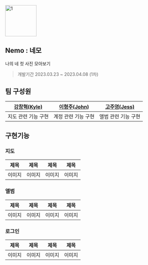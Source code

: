 <img width="100" alt="1" src="https://user-images.githubusercontent.com/108605997/231352131-34d4e272-f916-4d69-ba9f-2520ee5da458.png"> 

## Nemo : 네모
나의 네 컷 사진 모아보기  
> 개발기간 2023.03.23 ~ 2023.04.08 (1차)

## 팀 구성원
|[강창혁(Kyle)](https://github.com/KangChangHyeok)|[이형주(John)](https://github.com/HJLEE-22)|[고주영(Jess)](https://github.com/jessicakohh)|
|---|---|---|
|지도 관련 기능 구현|계정 관련 기능 구현|앨범 관련 기능 구현|

## 구현기능
### 지도
|제목|제목|제목|제목|
|---|---|---|---|
|이미지|이미지|이미지|이미지|

### 앨범
|제목|제목|제목|제목|
|---|---|---|---|
|이미지|이미지|이미지|이미지|

### 로그인
|제목|제목|제목|제목|
|---|---|---|---|
|이미지|이미지|이미지|이미지|
